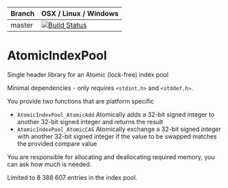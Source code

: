 |Branch      | OSX / Linux / Windows |
|------------|---------|
|master      | [![Build Status](https://travis-ci.org/DanEngelbrecht/AtomicIndexPool.svg?branch=master)](https://travis-ci.org/DanEngelbrecht/AtomicIndexPool?branch=master) |


# AtomicIndexPool
Single header library for an Atomic (lock-free) index pool

Minimal dependencies - only requires `<stdint.h>` and `<stddef.h>`.

You provide two functions that are platform specific
 - `AtomicIndexPool_AtomicAdd` Atomically adds a 32-bit signed integer to another 32-bit signed integer and returns the result
 - `AtomicIndexPool_AtomicCAS` Atomically exchange a 32-bit signed integer with another 32-bit signed integer if the value to be swapped matches the provided compare value

 You are responsible for allocating and deallocating required memory, you can ask how much is needed.

 Limited to 8 388 607 entries in the index pool.

